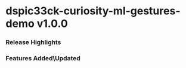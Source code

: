 # dspic33ck-curiosity-ml-gestures-demo v1.0.0
### Release Highlights



### Features Added\Updated



